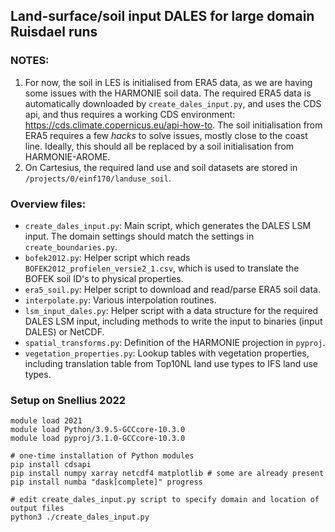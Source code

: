Land-surface/soil input DALES for large domain Ruisdael runs
-------

### NOTES:
1. For now, the soil in LES is initialised from ERA5 data, as we are having some issues with the HARMONIE soil data. The required ERA5 data is automatically downloaded by `create_dales_input.py`, and uses the CDS api, and thus requires a working CDS environment: https://cds.climate.copernicus.eu/api-how-to. The soil initialisation from ERA5 requires a few _hacks_ to solve issues, mostly close to the coast line. Ideally, this should all be replaced by a soil initialisation from HARMONIE-AROME.
3. On Cartesius, the required land use and soil datasets are stored in `/projects/0/einf170/landuse_soil`.

### Overview files:
- `create_dales_input.py`: Main script, which generates the DALES LSM input. The domain settings should match the settings in `create_boundaries.py`.
- `bofek2012.py`: Helper script which reads `BOFEK2012_profielen_versie2_1.csv`, which is used to translate the BOFEK soil ID's to physical properties.
- `era5_soil.py`: Helper script to download and read/parse ERA5 soil data.
- `interpolate.py`: Various interpolation routines.
- `lsm_input_dales.py`: Helper script with a data structure for the required DALES LSM input, including methods to write the input to binaries (input DALES) or NetCDF.
- `spatial_transforms.py`: Definition of the HARMONIE projection in `pyproj`.
- `vegetation_properties.py`: Lookup tables with vegetation properties, including translation table from Top10NL land use types to IFS land use types.

### Setup on Snellius 2022

```
module load 2021
module load Python/3.9.5-GCCcore-10.3.0
module load pyproj/3.1.0-GCCcore-10.3.0

# one-time installation of Python modules
pip install cdsapi
pip install numpy xarray netcdf4 matplotlib # some are already present
pip install numba "dask[complete]" progress

# edit create_dales_input.py script to specify domain and location of output files
python3 ./create_dales_input.py
```
